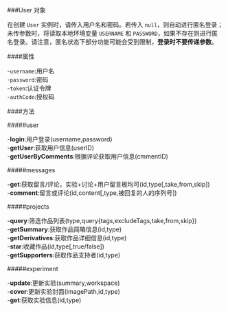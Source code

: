 ###User 对象

在创建 `User` 实例时，请传入用户名和密码。若传入 `null`，则自动进行匿名登录；未传参数时，将读取本地环境变量 `USERNAME` 和 `PASSWORD`，如果不存在则进行匿名登录。请注意，匿名状态下部分功能可能会受到限制，**登录时不要传递参数**。


####属性

-`username`:用户名  
-`password`:密码  
-`token`:认证令牌  
-`authCode`:授权码

####方法

#####user

-**login**:用户登录(username,password)  
-**getUser**:获取用户信息(userID)  
-**getUserByComments**:根据评论获取用户信息(cmmentID)

#####messages

-**get**:获取留言/评论，实验+讨论+用户留言板均可(id,type[,take,from,skip])  
-**comment**:留言或评论(id,content[,type,被回复的人的序列号])

#####projects

-**query**:筛选作品列表(type,query{tags,excludeTags,take,from,skip})  
-**getSummary**:获取作品简略信息(id,type)  
-**getDerivatives**:获取作品详细信息(id,type)  
-**star**:收藏作品(id,type[,true/false])  
-**getSupporters**:获取作品支持者(id,type)

#####experiment

-**update**:更新实验(summary,workspace)  
-**cover**:更新实验封面(imagePath,id,type)  
-**get**:获取实验信息(id,type)
